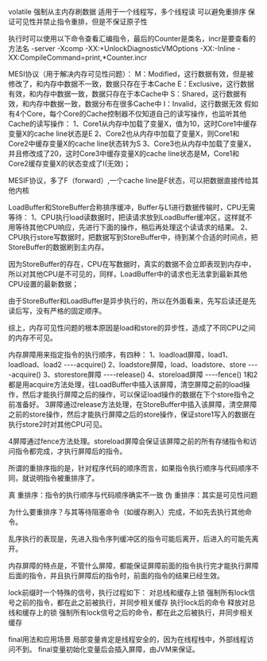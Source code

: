 volatile
强制从主内存刷数据
适用于一个线程写，多个线程读
可以避免重排序
 保证可见性并禁止指令重排，但是不保证原子性

执行时可以使用以下命令查看汇编指令，最后的Counter是类名，incr是要查看的方法名
-server -Xcomp -XX:+UnlockDiagnosticVMOptions -XX:-Inline -XX:CompileCommand=print,*Counter.incr

MESI协议（用于解决内存可见性问题）：
M：Modified，这行数据有效，但是被修改了，和内存中数据不一致，数据只存在于本Cache
E：Exclusive，这行数据有效，和内存中数据一致，数据只存在于本Cache中
S：Shared，这行数据有效，和内存中数据一致，数据分布在很多Cache中
I：Invalid，这行数据无效
假如有4个Core，每个Core的Cache控制器不仅知道自己的读写操作，也监听其他Cache的读写操作：
1、Core1从内存中加载了变量X，值为10，这时Core1中缓存变量X的cache line状态是E
2、Core2也从内存中加载了变量X，则Core1和Core2中缓存变量X的cache line状态转为S
3、Core3也从内存中加载了变量X，并且修改成了20，这时Core3中缓存变量X的cache line状态是M，Core1和Core2缓存变量X的状态变成了I(无效)；

MESIF协议，多了F（forward）,一个cache line是F状态，可以把数据直接传给其他内核

LoadBuffer和StoreBuffer合称排序缓冲，Buffer与L1进行数据传输时，CPU无需等待：
1、CPU执行load读数据时，把读请求放到LoadBuffer缓冲区，这样就不用等待其他CPU响应，先进行下面的操作，稍后再处理这个读请求的结果。
2、CPU执行store写数据时，把数据写到StoreBuffer中，待到某个合适的时间点，把StoreBuffer的数据刷到主内存。

因为StoreBuffer的存在，CPU在写数据时，真实的数据不会立即表现到内存中，所以对其他CPU是不可见的，同样，LoadBuffer中的请求也无法拿到最新其他CPU设置的最新数据；

由于StoreBuffer和LoadBuffer是异步执行的，所以在外面看来，先写后读还是先读后写，没有严格的固定顺序。

综上，内存可见性问题的根本原因是load和store的异步性，造成了不同CPU之间的内存不可见。

内存屏障用来指定指令的执行顺序，有四种：
1、loadload屏障，load1、loadload、load2  ----acquire()
2、loadstore屏障，load、loadstore、store  ----acquire()
3、storestore屏障                                       ----release()
4、storeload屏障                                        ----fence()
1和2都是用acquire方法处理，往LoadBuffer中插入该屏障，清空屏障之前的load操作，然后才能执行屏障之后的操作，可以保证load操作的数据在下个store指令之前准备好。
3屏障通过release方法处理，在StoreBuffer中插入该屏障，清空屏障之前的store操作，然后才能执行屏障之后的store操作，保证store1写入的数据在执行store2时对其他CPU可见。

4屏障通过fence方法处理。storeload屏障会保证该屏障之前的所有存储指令和访问指令都完成，才执行屏障后的指令。

所谓的重排序指的是，针对程序代码的顺序而言，如果指令执行顺序与代码顺序不同，就说明指令被重排序了。

真 重排序：指令的执行顺序与代码顺序确实不一致
伪 重排序：其实是可见性问题

为什么要重排序？与其等待阻塞命令（如缓存刷入）完成，不如先去执行其他命令。

乱序执行的表现是，先进入指令序列缓冲区的指令可能后离开，后进入的可能先离开。

内存屏障的特点是，不管什么屏障，都能保证屏障前面的指令执行完才能执行屏障后面的指令，并且执行屏障后的指令时，前面的指令的结果已经生效。

lock前缀时一个特殊的信号，执行过程如下：
对总线和缓存上锁
强制所有lock信号之前的指令，都在此之前被执行，并同步相关缓存
执行lock后的命令
释放对总线和缓存上的锁
强制所有lock信号之后的命令，都在此之后被执行，并同步相关缓存

final用法和应用场景
局部变量肯定是线程安全的，因为在线程栈中，外部线程访问不到。
final变量初始化变量后会插入屏障，由JVM来保证。
